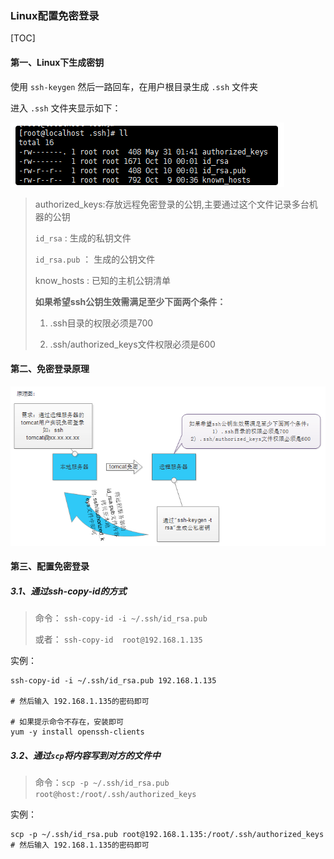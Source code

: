 ### Linux配置免密登录

[TOC]



#### 第一、Linux下生成密钥

使用 `ssh-keygen`  然后一路回车，在用户根目录生成 `.ssh` 文件夹

进入 `.ssh` 文件夹显示如下：

![image-20191206164406718](img/image-20191206164406718.png)

> authorized_keys:存放远程免密登录的公钥,主要通过这个文件记录多台机器的公钥
>
> `id_rsa` : 生成的私钥文件
>
> `id_rsa.pub` ： 生成的公钥文件
>
> know_hosts : 已知的主机公钥清单
>
> **如果希望ssh公钥生效需满足至少下面两个条件：**
>
> 1) .ssh目录的权限必须是700 
>
> 2) .ssh/authorized_keys文件权限必须是600



#### 第二、免密登录原理

![image-20191206164823434](img/image-20191206164823434.png)



#### 第三、配置免密登录

##### 3.1、通过ssh-copy-id的方式

> 命令： `ssh-copy-id -i ~/.ssh/id_rsa.pub`
>
> 或者： `ssh-copy-id  root@192.168.1.135`

实例：

```shell
ssh-copy-id -i ~/.ssh/id_rsa.pub 192.168.1.135

# 然后输入 192.168.1.135的密码即可

# 如果提示命令不存在，安装即可
yum -y install openssh-clients
```



##### 3.2、通过`scp`将内容写到对方的文件中

> 命令：`scp -p ~/.ssh/id_rsa.pub root@host:/root/.ssh/authorized_keys`

实例：

```shell
scp -p ~/.ssh/id_rsa.pub root@192.168.1.135:/root/.ssh/authorized_keys
# 然后输入 192.168.1.135的密码即可
```


